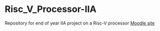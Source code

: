 # Risc_V_Processor-IIA
Repository for end of year IIA project on a Risc-V processor
[Moodle site](https://teaching.eng.cam.ac.uk/syllabus/part-iia/gb3:-RISC-V-processor)